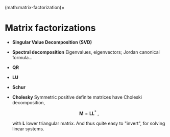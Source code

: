 (math:matrix-factorization)=
# Matrix factorizations

- **Singular Value Decomposition (SVD)**
- **Spectral decomposition** Eigenvalues, eigenvectors; Jordan canonical formula...
- **QR**
- **LU**
- **Schur**
- **Cholesky** Symmetric positive definite matrices have Choleski decomposition,

   $$\mathbf{M} = \mathbf{L} \mathbf{L}^* \ ,$$

   with $\mathbf{L}$ lower triangular matrix. And thus quite easy to "invert", for solving linear systems.
